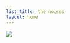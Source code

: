```yaml
---
list_title: the noises
layout: home
---
```

![](https://lh3.googleusercontent.com/ijCPT3_kydX725actUxZNzG6r-bYnogsRalIR3cLcYvcyuCMk0-dr1LImEamstki10gkNFieZaa6uYnw7o4CFR9YVjPyPP_lBtYMDuPA2S_pDXzJUD_-GASKQ2DysEQWcaOP_lJEUfUUmGpDs1Wwzcg5mPp4DAeR9C12aeJEqrg9AoId88iyDVsGLDu91OsISyaMnYz-ndscWFO7zzEkoDIfiNVqORfSmsKdEwZUPl4Ji6pO2-hVjPnClzQevlTzpEpuiwi0VTozjrEGgs3TWwbuEax5qGLJVSU0Zbs4MYi9I3Y2S53PO69WfKcHygQKvB8vbDNOrT6KumGvCRo03DQDHHFI1qxc6_nTnCCwOeRaAc2lgBgyYU3GoXxFFVzqfBAHZokcg-4MYYn18tk3pcQZxZHVKhNVc9KXJOmmib5jD-QoJ6sMZyF4KFGxm2X_0r3rQcmnPwHYhHvCtN_kdpDxGFdBx-nny-hPZHrpMIUkdpwL7eI5yYDoXHGXE1_l95oC4d4Rs3ycf5XlJJ6vMJfvnvN7pIUKUu_VvQkYRwNuhRnZM4PmyReM8ES_ezfzYQ86hKjFR-wnXVDfZ_vAv4Hp-gWWRw47UYjaraSKz7CCVtR5VIp7ab9oC95vfd4VCaFxX1i_dnli-EY2xbIWOYya=w800-h350-no)

&nbsp;